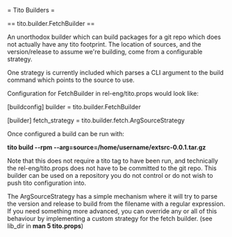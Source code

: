 = Tito Builders =

== tito.builder.FetchBuilder ==

An unorthodox builder which can build packages for a git repo which does not actually have any tito footprint. The location of sources, and the version/release to assume we're building, come from a configurable strategy.

One strategy is currently included which parses a CLI argument to the build command which points to the source to use.

Configuration for FetchBuilder in rel-eng/tito.props would look like:

  [buildconfig]
  builder = tito.builder.FetchBuilder

  [builder]
  fetch_strategy = tito.builder.fetch.ArgSourceStrategy

Once configured a build can be run with:

  **tito build --rpm --arg=source=/home/username/extsrc-0.0.1.tar.gz**

Note that this does not require a tito tag to have been run, and technically the rel-eng/tito.props does not have to be committed to the git repo. This builder can be used on a repository you do not control or do not wish to push tito configuration into.

The ArgSourceStrategy has a simple mechanism where it will try to parse the version and release to build from the filename with a regular expression. If you need something more advanced, you can override any or all of this behaviour by implementing a custom strategy for the fetch builder. (see lib_dir in **man 5 tito.props**)
